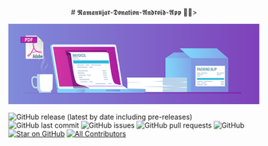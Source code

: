  <p align="center"
 <a name="title"></a>
 # 𝕽𝖆𝖒𝖆𝖓𝖚𝖏𝖆𝖗-𝕯𝖔𝖓𝖆𝖙𝖎𝖔𝖓-𝕬𝖓𝖉𝖗𝖔𝖎𝖉-𝕬𝖕𝖕 📑📑>
 </p>
 




![Banner](https://github.com/Sayak11/Ramanujar-Donation-Android-App/blob/main/pic1.png)



![GitHub release (latest by date including pre-releases)](https://img.shields.io/github/v/release/nks102000/Ramanujar-Donation-Android-App?include_prereleases)
![GitHub last commit](https://img.shields.io/github/last-commit/nks102000/Ramanujar-Donation-Android-App)
![GitHub issues](https://img.shields.io/github/issues-raw/nks102000/Ramanujar-Donation-Android-App)
![GitHub pull requests](https://img.shields.io/github/issues-pr/nks102000/Ramanujar-Donation-Android-App)
![GitHub](https://img.shields.io/github/license/nks102000/Ramanujar-Donation-Android-App)
[![Star on GitHub](https://img.shields.io/github/stars/nks102000/Ramanujar-Donation-Android-App.svg?style=social)](https://github.com/all-contributors/all-contributors/stargazers)
 [![All Contributors](https://img.shields.io/badge/all_contributors-2-orange.svg?style=flat-square)](#contributors-)
 
